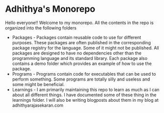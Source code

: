 # Adhithya's Monorepo

Hello everyone!! Welcome to my monorepo. All the contents in the repo is organized into the following folders

* Packages - Packages contain reusable code to use for different purposes. These packages are often published in the corresponding package registry for the language. Some of it might not be published. All packages are designed to have no dependencies other than the programming language and its standard library. Each package also contains a demo folder which provides an example of how to use the package.
* Programs - Programs contain code for executables that can be used to perform something. Some programs are totally silly and useless and some might be beneficial.
* Learnings - I am primarily maintaining this repo to learn as much as I can about all different things. I have documented some of these thing in the learnings folder. I will also be writing blogposts about them in my blog at adhithyarajasekaran.com
